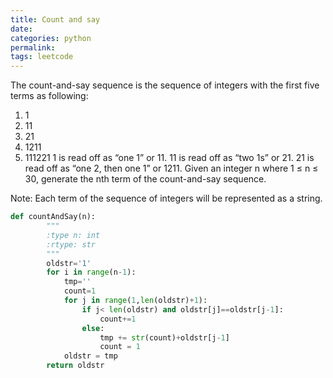 ```yaml
---
title: Count and say 
date: 
categories: python
permalink: 
tags: leetcode 
---
```



The count-and-say sequence is the sequence of integers with the first five terms as following:

1. 1
2. 11
3. 21
4. 1211
5. 111221
   1 is read off as “one 1” or 11.
   11 is read off as “two 1s” or 21.
   21 is read off as “one 2, then one 1” or 1211. Given an integer n where 1 ≤ n ≤ 30, generate the nth term of the count-and-say sequence.

Note: Each term of the sequence of integers will be represented as a string.

```python
def countAndSay(n):
        """
        :type n: int
        :rtype: str
        """
        oldstr='1'
        for i in range(n-1):
            tmp=''
            count=1
            for j in range(1,len(oldstr)+1):
                if j< len(oldstr) and oldstr[j]==oldstr[j-1]:
                    count+=1
                else:
                    tmp += str(count)+oldstr[j-1]
                    count = 1
            oldstr = tmp   
        return oldstr
```
